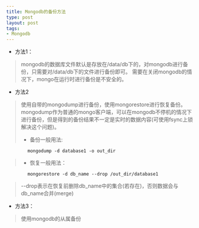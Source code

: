 ```yaml
--- 
title: Mongodb的备份方法
type: post
layout: post
tags: 
- Mongodb
---
```


+ 方法1：
> mongodb的数据库文件默认是存放在/data/db下的，对mongodb进行备份，只需要对/data/db下的文件进行备份即可。
需要在关闭mongodb的情况下，mongo在运行时进行备份是不安全的。

+ 方法2
> 使用自带的mongodump进行备份，使用mongorestore进行恢复备份。
mongodump作为普通的mongo客户端，可以在mongodb不停机的情况下进行备份，但是得到的备份结果不一定是实时的数据内容(可使用fsync上锁解决这个问题)。 
>- 备份一般用法:
>
            mongodump -d database1 -o out_dir   
>- 恢复一般用法：
>
            mongorestore -d db_name --drop /out_dir/database1
> --drop表示在恢复前删除db_name中的集合(若存在)，否则数据会与db_name合并(merge)

+ 方法3：
> 使用mongodb的从属备份
